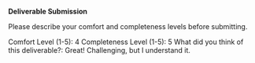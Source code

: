 **Deliverable Submission**

Please describe your comfort and completeness levels before submitting.

Comfort Level (1-5): 
4
Completeness Level (1-5):
5
What did you think of this deliverable?:
Great! Challenging, but I understand it.